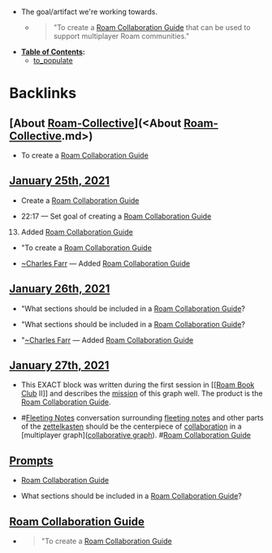 - The goal/artifact we're working towards. 
    - > "To create a [Roam Collaboration Guide](<Roam Collaboration Guide.md>) that can be used to support multiplayer Roam communities."
- **[Table of Contents](<Table of Contents.md>):**
    - [to_populate](<to_populate.md>)

# Backlinks
## [About [Roam-Collective](<Roam-Collective.md>)](<About [Roam-Collective](<Roam-Collective.md>).md>)
- To create a [Roam Collaboration Guide](<Roam Collaboration Guide.md>)

## [January 25th, 2021](<January 25th, 2021.md>)
- Create a [Roam Collaboration Guide](<Roam Collaboration Guide.md>)

- 22:17 — Set goal of creating a [Roam Collaboration Guide](<Roam Collaboration Guide.md>)

13. Added [Roam Collaboration Guide](<Roam Collaboration Guide.md>)

- "To create a [Roam Collaboration Guide](<Roam Collaboration Guide.md>)

- [~](<~.md>)[Charles Farr](<Charles Farr.md>) — Added [Roam Collaboration Guide](<Roam Collaboration Guide.md>)

## [January 26th, 2021](<January 26th, 2021.md>)
- "What sections should be included in a [Roam Collaboration Guide](<Roam Collaboration Guide.md>)?

- "What sections should be included in a [Roam Collaboration Guide](<Roam Collaboration Guide.md>)?

- "[~](<~.md>)[Charles Farr](<Charles Farr.md>) — Added [Roam Collaboration Guide](<Roam Collaboration Guide.md>)

## [January 27th, 2021](<January 27th, 2021.md>)
- This EXACT block was written during the first session in [[[Roam Book Club](<[[Roam Book Club.md>) II]] and describes the [mission](<mission.md>) of this graph well. The product is the [Roam Collaboration Guide](<Roam Collaboration Guide.md>).

- #[Fleeting Notes](<Fleeting Notes.md>) conversation surrounding [fleeting notes](<fleeting notes.md>) and other parts of the [zettelkasten](<zettelkasten.md>) should be the centerpiece of [collaboration](<collaboration.md>) in a [multiplayer graph]([collaborative graph](<collaborative graph.md>)). #[Roam Collaboration Guide](<Roam Collaboration Guide.md>)

## [Prompts](<Prompts.md>)
- [Roam Collaboration Guide](<Roam Collaboration Guide.md>)

- What sections should be included in a [Roam Collaboration Guide](<Roam Collaboration Guide.md>)?

## [Roam Collaboration Guide](<Roam Collaboration Guide.md>)
- > "To create a [Roam Collaboration Guide](<Roam Collaboration Guide.md>)

